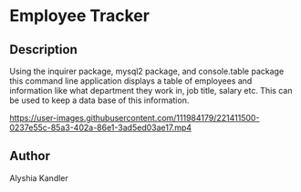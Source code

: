 # Employee Tracker

## Description
Using the inquirer package, mysql2 package, and console.table package this command line application displays a table of employees and information like what department they work in, job title, salary etc. This can be used to keep a data base of this information.


https://user-images.githubusercontent.com/111984179/221411500-0237e55c-85a3-402a-86e1-3ad5ed03ae17.mp4


## Author
Alyshia Kandler
